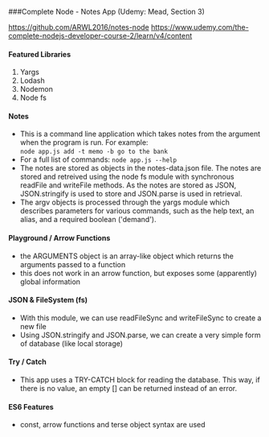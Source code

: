 ###Complete Node - Notes App (Udemy: Mead, Section 3)
 
https://github.com/ARWL2016/notes-node 
https://www.udemy.com/the-complete-nodejs-developer-course-2/learn/v4/content 

#### Featured Libraries   
1. Yargs 
2. Lodash  
3. Nodemon  
4. Node fs

#### Notes
- This is a command line application which takes notes from the argument when the program is run. For example:   
`node app.js add -t memo -b go to the bank`  
- For a full list of commands: `node app.js --help`
- The notes are stored as objects in the notes-data.json file. The notes are stored and retreived using the node fs module with synchronous readFile and writeFile methods. As the notes are stored as JSON, JSON.stringify is used to store and JSON.parse is used in retrieval. 
- The argv objects is processed through the yargs module which describes parameters for various commands, such as the help text, an alias, and a required boolean ('demand').

#### Playground / Arrow Functions 
- the ARGUMENTS object is an array-like object which returns the arguments passed to a function  
- this does not work in an arrow function, but exposes some (apparently) global information

#### JSON & FileSystem (fs)
- With this module, we can use readFileSync and writeFileSync to create a new file 
- Using JSON.stringify and JSON.parse, we can create a very simple form of database (like local storage) 

#### Try / Catch 
- This app uses  a TRY-CATCH block for reading the database. This way, if there is no value, an empty [] can be returned instead of an error. 

#### ES6 Features 
- const, arrow functions and terse object syntax are used

